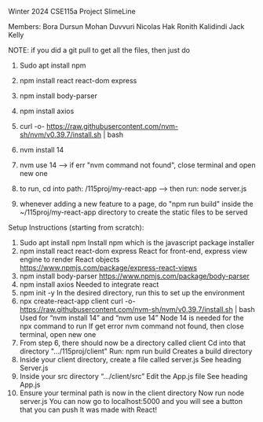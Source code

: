 Winter 2024 CSE115a Project SlimeLine

Members:
Bora Dursun
Mohan Duvvuri
Nicolas Hak
Ronith Kalidindi
Jack Kelly

NOTE: if you did a git pull to get all the files, then just do
1. Sudo apt install npm
2. npm install react react-dom express
3. npm install body-parser
4. npm install axios
5. curl -o- https://raw.githubusercontent.com/nvm-sh/nvm/v0.39.7/install.sh | bash
6. nvm install 14
7. nvm use 14 --> if err "nvm command not found", close terminal and open new one
8. to run, cd into path: /115proj/my-react-app --> then run: node server.js

9. whenever adding a new feature to a page, do "npm run build" inside the ~/115proj/my-react-app directory to create the static files to be served

Setup Instructions (starting from scratch):

1. Sudo apt install npm
    Install npm which is the javascript package installer
2. npm install react react-dom express
React for front-end, express view engine to render React objects
https://www.npmjs.com/package/express-react-views
3. npm install body-parser
    https://www.npmjs.com/package/body-parser
4. npm install axios
    Needed to integrate react
5. npm init -y
    In the desired directory, run this to set up the environment
6. npx create-react-app client
    curl -o- https://raw.githubusercontent.com/nvm-sh/nvm/v0.39.7/install.sh | bash
    Used for “nvm install 14” and “nvm use 14”
    Node 14 is needed for the npx command to run
    If get error nvm command not found, then close terminal, open new one
7. From step 6, there should now be a directory called client
    Cd into that directory ".../115proj/client"
    Run: npm run build
    Creates a build directory
8. Inside your client directory, create a file called server.js
    See heading Server.js
9. Inside your src directory “.../client/src”
    Edit the App.js file
    See heading App.js
10. Ensure your terminal path is now in the client directory
    Now run node server.js
    You can now go to localhost:5000 and you will see a button that you can push
    It was made with React!

